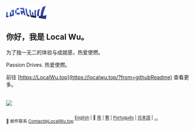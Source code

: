 <p align="left" style="display:inline;">
  <a href="https://localwu.top/?from=githubReadme"><img height="36px" src="../brand/localwu-wordmark.png" /></a>
</p>

## 你好，我是 Local Wu。

为了独一无二的体验与成就感，热爱使燃。

Passion Drives. 热爱使燃。

前往 [https://LocalWu.top](https://localwu.top/?from=githubReadme) 查看更多。

## <img height="14px" src="https://github.com/user-attachments/assets/a16c3b61-6f41-4ba2-98d1-c117c7c07fb5" />

<p align="right" style="display:inline;">
<sub>
  📧 邮件联系 <a href="mailto:Contact@LocalWu.top"><span>Contact@LocalWu.top</span></a>
</sub>
</p>
<p align="right" style="display:inline;">
<sup>
  <a href="https://github.com/localwu/localwu/blob/main/README.md"><span>English</span></a>&nbsp;|
  📍 <a href="https://github.com/localwu/localwu/blob/main/multilingual-version/README_SC.md"><span>简</span></a>&nbsp;|
  <a href="https://github.com/localwu/localwu/blob/main/multilingual-version/README_TC.md"><span>繁</span></a>&nbsp;|
  <a href="https://github.com/localwu/localwu/blob/main/multilingual-version/README_Pt.md"><span>Português</span></a>&nbsp;|
  <a href="https://github.com/localwu/localwu/blob/main/multilingual-version/README_Jp.md"><span>日本語</span></a>&nbsp;|
  <a href="https://github.com/localwu/localwu/blob/main/multilingual-version/README_More.md"><span>...</span></a>
</sup>
</p>
